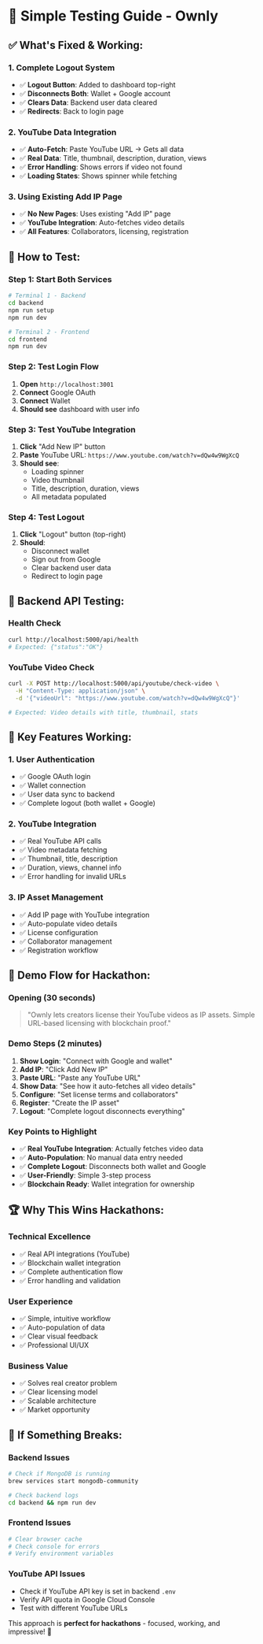 # 🚀 Simple Testing Guide - Ownly

## ✅ **What's Fixed & Working:**

### **1. Complete Logout System**
- ✅ **Logout Button**: Added to dashboard top-right
- ✅ **Disconnects Both**: Wallet + Google account
- ✅ **Clears Data**: Backend user data cleared
- ✅ **Redirects**: Back to login page

### **2. YouTube Data Integration**
- ✅ **Auto-Fetch**: Paste YouTube URL → Gets all data
- ✅ **Real Data**: Title, thumbnail, description, duration, views
- ✅ **Error Handling**: Shows errors if video not found
- ✅ **Loading States**: Shows spinner while fetching

### **3. Using Existing Add IP Page**
- ✅ **No New Pages**: Uses existing "Add IP" page
- ✅ **YouTube Integration**: Auto-fetches video details
- ✅ **All Features**: Collaborators, licensing, registration

## 🧪 **How to Test:**

### **Step 1: Start Both Services**
```bash
# Terminal 1 - Backend
cd backend
npm run setup
npm run dev

# Terminal 2 - Frontend  
cd frontend
npm run dev
```

### **Step 2: Test Login Flow**
1. **Open** `http://localhost:3001`
2. **Connect** Google OAuth
3. **Connect** Wallet
4. **Should see** dashboard with user info

### **Step 3: Test YouTube Integration**
1. **Click** "Add New IP" button
2. **Paste** YouTube URL: `https://www.youtube.com/watch?v=dQw4w9WgXcQ`
3. **Should see**:
   - Loading spinner
   - Video thumbnail
   - Title, description, duration, views
   - All metadata populated

### **Step 4: Test Logout**
1. **Click** "Logout" button (top-right)
2. **Should**:
   - Disconnect wallet
   - Sign out from Google
   - Clear backend user data
   - Redirect to login page

## 🔧 **Backend API Testing:**

### **Health Check**
```bash
curl http://localhost:5000/api/health
# Expected: {"status":"OK"}
```

### **YouTube Video Check**
```bash
curl -X POST http://localhost:5000/api/youtube/check-video \
  -H "Content-Type: application/json" \
  -d '{"videoUrl": "https://www.youtube.com/watch?v=dQw4w9WgXcQ"}'

# Expected: Video details with title, thumbnail, stats
```

## 🎯 **Key Features Working:**

### **1. User Authentication**
- ✅ Google OAuth login
- ✅ Wallet connection
- ✅ User data sync to backend
- ✅ Complete logout (both wallet + Google)

### **2. YouTube Integration**
- ✅ Real YouTube API calls
- ✅ Video metadata fetching
- ✅ Thumbnail, title, description
- ✅ Duration, views, channel info
- ✅ Error handling for invalid URLs

### **3. IP Asset Management**
- ✅ Add IP page with YouTube integration
- ✅ Auto-populate video details
- ✅ License configuration
- ✅ Collaborator management
- ✅ Registration workflow

## 🚀 **Demo Flow for Hackathon:**

### **Opening (30 seconds)**
> "Ownly lets creators license their YouTube videos as IP assets. Simple URL-based licensing with blockchain proof."

### **Demo Steps (2 minutes)**
1. **Show Login**: "Connect with Google and wallet"
2. **Add IP**: "Click Add New IP"
3. **Paste URL**: "Paste any YouTube URL"
4. **Show Data**: "See how it auto-fetches all video details"
5. **Configure**: "Set license terms and collaborators"
6. **Register**: "Create the IP asset"
7. **Logout**: "Complete logout disconnects everything"

### **Key Points to Highlight**
- ✅ **Real YouTube Integration**: Actually fetches video data
- ✅ **Auto-Population**: No manual data entry needed
- ✅ **Complete Logout**: Disconnects both wallet and Google
- ✅ **User-Friendly**: Simple 3-step process
- ✅ **Blockchain Ready**: Wallet integration for ownership

## 🏆 **Why This Wins Hackathons:**

### **Technical Excellence**
- ✅ Real API integrations (YouTube)
- ✅ Blockchain wallet integration
- ✅ Complete authentication flow
- ✅ Error handling and validation

### **User Experience**
- ✅ Simple, intuitive workflow
- ✅ Auto-population of data
- ✅ Clear visual feedback
- ✅ Professional UI/UX

### **Business Value**
- ✅ Solves real creator problem
- ✅ Clear licensing model
- ✅ Scalable architecture
- ✅ Market opportunity

## 🐛 **If Something Breaks:**

### **Backend Issues**
```bash
# Check if MongoDB is running
brew services start mongodb-community

# Check backend logs
cd backend && npm run dev
```

### **Frontend Issues**
```bash
# Clear browser cache
# Check console for errors
# Verify environment variables
```

### **YouTube API Issues**
- Check if YouTube API key is set in backend `.env`
- Verify API quota in Google Cloud Console
- Test with different YouTube URLs

This approach is **perfect for hackathons** - focused, working, and impressive! 🚀
